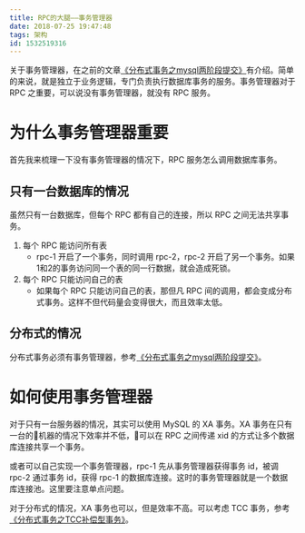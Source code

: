 ```yaml
---
title: RPC的大腿——事务管理器
date: 2018-07-25 19:47:48
tags: 架构
id: 1532519316
---
```

关于事务管理器，在之前的文章[《分布式事务之mysql两阶段提交》](/posts/1529896095/)有介绍。简单的来说，就是独立于业务逻辑，专门负责执行数据库事务的服务。事务管理器对于 RPC 之重要，可以说没有事务管理器，就没有 RPC 服务。

# 为什么事务管理器重要
首先我来梳理一下没有事务管理器的情况下，RPC 服务怎么调用数据库事务。

## 只有一台数据库的情况
虽然只有一台数据库，但每个 RPC 都有自己的连接，所以 RPC 之间无法共享事务。

1. 每个 RPC 能访问所有表
    - rpc-1 开启了一个事务，同时调用 rpc-2，rpc-2 开启了另一个事务。如果1和2的事务访问同一个表的同一行数据，就会造成死锁。
2. 每个 RPC 只能访问自己的表
    - 如果每个 RPC 只能访问自己的表，那但凡 RPC 间的调用，都会变成分布式事务。这样不但代码量会变得很大，而且效率太低。


## 分布式的情况
分布式事务必须有事务管理器，参考[《分布式事务之mysql两阶段提交》](/posts/1529896095/)。

# 如何使用事务管理器
对于只有一台服务器的情况，其实可以使用 MySQL 的 XA 事务。XA 事务在只有一台的机器的情况下效率并不低，可以在 RPC 之间传递 xid 的方式让多个数据库连接共享一个事务。

或者可以自己实现一个事务管理器，rpc-1 先从事务管理器获得事务 id，被调 rpc-2 通过事务 id，获得 rpc-1 的数据库连接。这时的事务管理器就是一个数据库连接池。这里要注意单点问题。

对于分布式的情况，XA 事务也可以，但是效率不高。可以考虑 TCC 事务，参考[《分布式事务之TCC补偿型事务》](/posts/1530843273/)。
